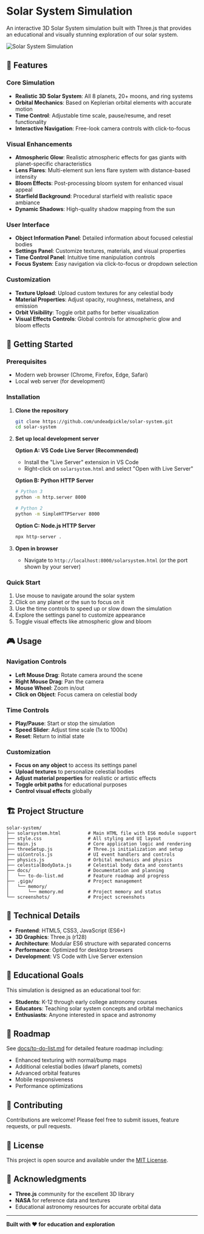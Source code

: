 # Solar System Simulation

An interactive 3D Solar System simulation built with Three.js that provides an educational and visually stunning exploration of our solar system.

![Solar System Simulation](screenshots/main-view.png)

## 🌟 Features

### Core Simulation

- **Realistic 3D Solar System**: All 8 planets, 20+ moons, and ring systems
- **Orbital Mechanics**: Based on Keplerian orbital elements with accurate motion
- **Time Control**: Adjustable time scale, pause/resume, and reset functionality
- **Interactive Navigation**: Free-look camera controls with click-to-focus

### Visual Enhancements

- **Atmospheric Glow**: Realistic atmospheric effects for gas giants with planet-specific characteristics
- **Lens Flares**: Multi-element sun lens flare system with distance-based intensity
- **Bloom Effects**: Post-processing bloom system for enhanced visual appeal
- **Starfield Background**: Procedural starfield with realistic space ambiance
- **Dynamic Shadows**: High-quality shadow mapping from the sun

### User Interface

- **Object Information Panel**: Detailed information about focused celestial bodies
- **Settings Panel**: Customize textures, materials, and visual properties
- **Time Control Panel**: Intuitive time manipulation controls
- **Focus System**: Easy navigation via click-to-focus or dropdown selection

### Customization

- **Texture Upload**: Upload custom textures for any celestial body
- **Material Properties**: Adjust opacity, roughness, metalness, and emission
- **Orbit Visibility**: Toggle orbit paths for better visualization
- **Visual Effects Controls**: Global controls for atmospheric glow and bloom effects

## 🚀 Getting Started

### Prerequisites

- Modern web browser (Chrome, Firefox, Edge, Safari)
- Local web server (for development)

### Installation

1. **Clone the repository**

   ```bash
   git clone https://github.com/undeadpickle/solar-system.git
   cd solar-system
   ```

2. **Set up local development server**

   **Option A: VS Code Live Server (Recommended)**

   - Install the "Live Server" extension in VS Code
   - Right-click on `solarsystem.html` and select "Open with Live Server"

   **Option B: Python HTTP Server**

   ```bash
   # Python 3
   python -m http.server 8000

   # Python 2
   python -m SimpleHTTPServer 8000
   ```

   **Option C: Node.js HTTP Server**

   ```bash
   npx http-server .
   ```

3. **Open in browser**
   - Navigate to `http://localhost:8000/solarsystem.html` (or the port shown by your server)

### Quick Start

1. Use mouse to navigate around the solar system
2. Click on any planet or the sun to focus on it
3. Use the time controls to speed up or slow down the simulation
4. Explore the settings panel to customize appearance
5. Toggle visual effects like atmospheric glow and bloom

## 🎮 Usage

### Navigation Controls

- **Left Mouse Drag**: Rotate camera around the scene
- **Right Mouse Drag**: Pan the camera
- **Mouse Wheel**: Zoom in/out
- **Click on Object**: Focus camera on celestial body

### Time Controls

- **Play/Pause**: Start or stop the simulation
- **Speed Slider**: Adjust time scale (1x to 1000x)
- **Reset**: Return to initial state

### Customization

- **Focus on any object** to access its settings panel
- **Upload textures** to personalize celestial bodies
- **Adjust material properties** for realistic or artistic effects
- **Toggle orbit paths** for educational purposes
- **Control visual effects** globally

## 🏗️ Project Structure

```
solar-system/
├── solarsystem.html          # Main HTML file with ES6 module support
├── style.css                 # All styling and UI layout
├── main.js                   # Core application logic and rendering
├── threeSetup.js             # Three.js initialization and setup
├── uiControls.js             # UI event handlers and controls
├── physics.js                # Orbital mechanics and physics
├── celestialBodyData.js      # Celestial body data and constants
├── docs/                     # Documentation and planning
│   └── to-do-list.md         # Feature roadmap and progress
├── .giga/                    # Project management
│   └── memory/
│       └── memory.md         # Project memory and status
└── screenshots/              # Project screenshots
```

## 🔧 Technical Details

- **Frontend**: HTML5, CSS3, JavaScript (ES6+)
- **3D Graphics**: Three.js (r128)
- **Architecture**: Modular ES6 structure with separated concerns
- **Performance**: Optimized for desktop browsers
- **Development**: VS Code with Live Server extension

## 🎯 Educational Goals

This simulation is designed as an educational tool for:

- **Students**: K-12 through early college astronomy courses
- **Educators**: Teaching solar system concepts and orbital mechanics
- **Enthusiasts**: Anyone interested in space and astronomy

## 🚧 Roadmap

See [docs/to-do-list.md](docs/to-do-list.md) for detailed feature roadmap including:

- Enhanced texturing with normal/bump maps
- Additional celestial bodies (dwarf planets, comets)
- Advanced orbital features
- Mobile responsiveness
- Performance optimizations

## 🤝 Contributing

Contributions are welcome! Please feel free to submit issues, feature requests, or pull requests.

## 📄 License

This project is open source and available under the [MIT License](LICENSE).

## 🙏 Acknowledgments

- **Three.js** community for the excellent 3D library
- **NASA** for reference data and textures
- Educational astronomy resources for accurate orbital data

---

**Built with ❤️ for education and exploration**
